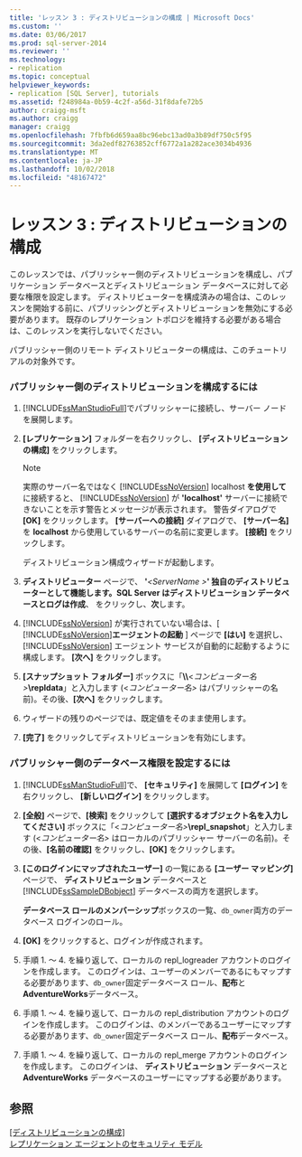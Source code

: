 ```yaml
---
title: 'レッスン 3 : ディストリビューションの構成 | Microsoft Docs'
ms.custom: ''
ms.date: 03/06/2017
ms.prod: sql-server-2014
ms.reviewer: ''
ms.technology:
- replication
ms.topic: conceptual
helpviewer_keywords:
- replication [SQL Server], tutorials
ms.assetid: f248984a-0b59-4c2f-a56d-31f8dafe72b5
author: craigg-msft
ms.author: craigg
manager: craigg
ms.openlocfilehash: 7fbfb6d659aa8bc96ebc13ad0a3b89df750c5f95
ms.sourcegitcommit: 3da2edf82763852cff6772a1a282ace3034b4936
ms.translationtype: MT
ms.contentlocale: ja-JP
ms.lasthandoff: 10/02/2018
ms.locfileid: "48167472"
---
```

# <a name="lesson-3-configuring-distribution"></a>レッスン 3 : ディストリビューションの構成
  このレッスンでは、パブリッシャー側のディストリビューションを構成し、パブリケーション データベースとディストリビューション データベースに対して必要な権限を設定します。 ディストリビューターを構成済みの場合は、このレッスンを開始する前に、パブリッシングとディストリビューションを無効にする必要があります。 既存のレプリケーション トポロジを維持する必要がある場合は、このレッスンを実行しないでください。  
  
 パブリッシャー側のリモート ディストリビューターの構成は、このチュートリアルの対象外です。  
  
### <a name="configuring-distribution-at-the-publisher"></a>パブリッシャー側のディストリビューションを構成するには  
  
1.  [!INCLUDE[ssManStudioFull](../../includes/ssmanstudiofull-md.md)]でパブリッシャーに接続し、サーバー ノードを展開します。  
  
2.  **[レプリケーション]** フォルダーを右クリックし、 **[ディストリビューションの構成]** をクリックします。  
  
    > [!NOTE]  
    >  実際のサーバー名ではなく [!INCLUDE[ssNoVersion](../../includes/ssnoversion-md.md)] localhost **を使用して** に接続すると、 [!INCLUDE[ssNoVersion](../../includes/ssnoversion-md.md)] が **'localhost'** サーバーに接続できないことを示す警告とメッセージが表示されます。 警告ダイアログで **[OK]** をクリックします。 **[サーバーへの接続]** ダイアログで、 **[サーバー名]** を **localhost** から使用しているサーバーの名前に変更します。 **[接続]** をクリックします。  
  
     ディストリビューション構成ウィザードが起動します。  
  
3.  **ディストリビューター**  ページで、 **'***\<ServerName >***' 独自のディストリビューターとして機能します。SQL Server はディストリビューション データベースとログは作成**、 をクリックし、**次**します。  
  
4.  [!INCLUDE[ssNoVersion](../../includes/ssnoversion-md.md)] が実行されていない場合は、[ [!INCLUDE[ssNoVersion](../../includes/ssnoversion-md.md)]**エージェントの起動** ] ページで **[はい]** を選択し、 [!INCLUDE[ssNoVersion](../../includes/ssnoversion-md.md)] エージェント サービスが自動的に起動するように構成します。 **[次へ]** をクリックします。  
  
5.  **[スナップショット フォルダー]** ボックスに「**\\\\**\<*コンピューター名>***\repldata**」と入力します (\<*コンピューター名>* はパブリッシャーの名前)。その後、**[次へ]** をクリックします。  
  
6.  ウィザードの残りのページでは、既定値をそのまま使用します。  
  
7.  **[完了]** をクリックしてディストリビューションを有効にします。  
  
### <a name="setting-database-permissions-at-the-publisher"></a>パブリッシャー側のデータベース権限を設定するには  
  
1.  [!INCLUDE[ssManStudioFull](../../includes/ssmanstudiofull-md.md)]で、 **[セキュリティ]** を展開して **[ログイン]** を右クリックし、 **[新しいログイン]** をクリックします。  
  
2.  **[全般]** ページで、**[検索]** をクリックして **[選択するオブジェクト名を入力してください]** ボックスに「\<*コンピューター名>***\repl_snapshot**」と入力します (\<*コンピューター名>* はローカルのパブリッシャー サーバーの名前)。その後、**[名前の確認]** をクリックし、**[OK]** をクリックします。  
  
3.  **[このログインにマップされたユーザー]** の一覧にある **[ユーザー マッピング]** ページで、 **ディストリビューション** データベースと [!INCLUDE[ssSampleDBobject](../../includes/sssampledbobject-md.md)] データベースの両方を選択します。  
  
     **データベース ロールのメンバーシップ**ボックスの一覧、`db_owner`両方のデータベース ログインのロール。  
  
4.  **[OK]** をクリックすると、ログインが作成されます。  
  
5.  手順 1. ～ 4. を繰り返して、ローカルの repl_logreader アカウントのログインを作成します。 このログインは、ユーザーのメンバーであるにもマップする必要があります、`db_owner`固定データベース ロール、**配布**と**AdventureWorks**データベース。  
  
6.  手順 1. ～ 4. を繰り返して、ローカルの repl_distribution アカウントのログインを作成します。 このログインは、のメンバーであるユーザーにマップする必要があります、`db_owner`固定データベース ロール、**配布**データベース。  
  
7.  手順 1. ～ 4. を繰り返して、ローカルの repl_merge アカウントのログインを作成します。 このログインは、 **ディストリビューション** データベースと **AdventureWorks** データベースのユーザーにマップする必要があります。  
  
## <a name="see-also"></a>参照  
 [[ディストリビューションの構成]](configure-distribution.md)   
 [レプリケーション エージェントのセキュリティ モデル](security/replication-agent-security-model.md)  
  
  
